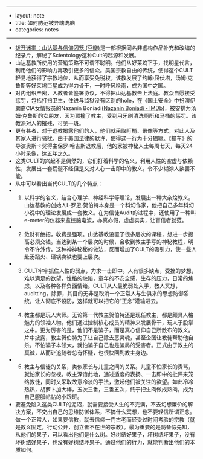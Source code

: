 - --
- layout: note
- title: 如何防范被异端洗脑
- categories: notes
- --
- [拨开迷雾：山达基与信仰囚笼 (豆瓣)](http://movie.douban.com/subject/26279366/)是一部根据同名非虚构作品补充和改编的纪录片，解秘了Scientology这种Cult的起源和发展。
- 山达基教所使用的营销策略不可谓不聪明。他们从好莱坞下手，找明星代言，利用他们的影响力再吸引更多的信众。美国宗教自由的传统，使得这个CULT轻易地获得了宗教地位，从而享受免税权。该教发展了约翰·屈伏塔，汤姆·克鲁斯等好莱坞巨星成为得力骨干，一时呼风唤雨，成为国中之国。
- 对内组织严密，入教者皆签署协议，不得把山达基教告上法庭。教众自愿接受惩罚，包括打扫卫生，住进与监狱没有区别的hole，在《国土安全》中扮演伊朗裔CIA女情报员的Nazanin Boniadi([Nazanin Boniadi - IMDb](http://www.imdb.com/name/nm2258164/?ref_=fn_al_nm_1))，被安排为汤姆·克鲁斯的女朋友，因为顶撞了教主，受到用牙刷清洗厕所和马桶的惩罚。该教派对人的摧残，可见一斑。
- 更有甚者，对于退教揭露他们的人，他们就采取盯梢、录像等方式，对此人及其家人进行骚扰。由于美国法律的默许，使得这一行为十分猖獗。《撞车》的导演奥斯卡奖得主保罗·哈吉斯退教后，他的家被神秘人士每周七天，每天24小时录像，达五年之久。
- 这类CULT的兴起不是偶然的，它们打着科学的名义，利用人性的空虚与依赖性，发展出一套荒诞不经但是又对人心一击即中的教义。令不少糊涂人欲罢不能。
- 从中可以看出当代CULT的几个特点：
- 1. 以科学的名义，结合心理学、神经科学等理论，发展出一种大杂烩教义。山达基教的创始人L·罗恩·贺伯特本身是一个科幻作家，他把自己多年科幻小说中的理论发展成一套教义。在为信徒Audit的过程中，还使用了一种叫e-meter的仪器来监控脑电波，亦真亦假，虚虚实实，让盲信者就范。
- 2. 敛财有绝招，收费是强项。山达基教设置了很多层次的课程，想进一步提高必须交钱。当达到某一个层次的时候，会收到教主手写的神秘教程，明令不许外传。这种神神秘秘的做法，反而增加了CULT的吸引力，使一些人赴汤蹈火、砸锅卖铁也要上层次。
- 3. CULT牢牢抓住人性的弱点，力求一击即中。人有很多缺点，受挫的梦想，难以满足的欲望，性格的缺陷，童年的不安全感，生存的压力，日常的焦虑，以及各种各样负面情绪。CULT从人最脆弱处入手，教人冥想，auditting，除罪，其目的无非是取消一个正常人与生俱来的思想防御系统，让人彻底不设防，这样就可以把它的“正念”灌输进去。
- 4. 教主都是玩人大师。无论第一代教主贺伯特还是现任教主，都是颇具人格魅力的领袖人物。他们通过控制核心成员的精神来发展骨干，玩人于股掌之中。更为厉害的是，他们不是骗子，而是真心信仰自己所散布的教义。片中披露，教主贺伯特为了让自己除去恶灵魂，甚至企图让教徒帮助他自杀。不怕骗子本领大，就怕骗子自己也是骗局的受害者。正式由于教主的真诚，从而让追随者总有怀疑，也很快回到教主身边。
- 5. 教主与信徒的关系，类似家长与儿童之间的关系。儿童不怕家长的责骂，就怕家长的忽视。教主深谙此地，通过适度的表扬、一击即中的批评来笼络教徒，同时又采取故意冷淡的手法，激起他们被关注的欲望。如此冷冷热热，胡萝卜加大棒，五次三番，三番五次，终于把生肉做成熟肉，成为自己服服帖帖的小跟班。
- 要避免陷入这类CULT的泥沼，就需要接受人生的不完满，不去幻想廉价的解决方案，不交出自己的思维防御体系，不搞什么冥想，也不要轻信所谓正念。做一个正常人，如果要信教，就去信仰一门古老而经受过时间考验的宗教（就是教义固定，行动公开，创立者不在世的宗教）。最为重要的是防备假先知，从他们的果子，可以看出他们是什么树。好树结好果子，坏树结坏果子，没有坏树结好果子，也没有好树结坏果子。通过他们的行为，就能判断出他们的本质如何。
